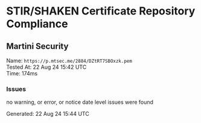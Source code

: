 # STIR/SHAKEN Certificate Repository Compliance

## Martini Security

Name: `https://p.mtsec.me/2884/DZtRT7SBOxzk.pem`\
Tested At: 22 Aug 24 15:42 UTC\
Time: 174ms

### Issues

no warning, or error, or notice date level issues were found

Generated: 22 Aug 24 15:44 UTC